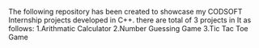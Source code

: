 The following repository has been created to showcase my CODSOFT Internship projects developed in C++.
there are total of 3 projects in It as follows:
1.Arithmatic Calculator
2.Number Guessing Game
3.Tic Tac Toe Game
